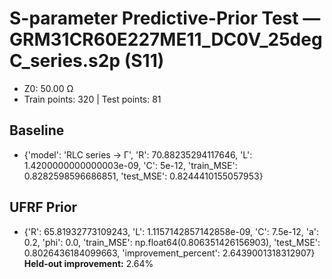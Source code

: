 # S-parameter Predictive-Prior Test — GRM31CR60E227ME11_DC0V_25degC_series.s2p (S11)
- Z0: 50.00 Ω
- Train points: 320  |  Test points: 81

## Baseline
- {'model': 'RLC series -> Γ', 'R': 70.88235294117646, 'L': 1.4200000000000003e-09, 'C': 5e-12, 'train_MSE': 0.8282598596686851, 'test_MSE': 0.8244410155057953}

## UFRF Prior
- {'R': 65.81932773109243, 'L': 1.1157142857142858e-09, 'C': 7.5e-12, 'a': 0.2, 'phi': 0.0, 'train_MSE': np.float64(0.806351426156903), 'test_MSE': 0.8026436184099663, 'improvement_percent': 2.6439001318312907}
**Held-out improvement:** 2.64%